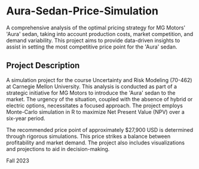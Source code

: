 # Aura-Sedan-Price-Simulation

A comprehensive analysis of the optimal pricing strategy for MG Motors' 'Aura' sedan, taking into account production costs, market competition, and demand variability. This project aims to provide data-driven insights to assist in setting the most competitive price point for the 'Aura' sedan.

## Project Description
A simulation project for the course Uncertainty and Risk Modeling (70-462) at Carnegie Mellon University. This analysis is conducted as part of a strategic initiative for MG Motors to introduce the 'Aura' sedan to the market. The urgency of the situation, coupled with the absence of hybrid or electric options, necessitates a focused approach. The project employs Monte-Carlo simulation in R to maximize Net Present Value (NPV) over a six-year period.

The recommended price point of approximately $27,900 USD is determined through rigorous simulations. This price strikes a balance between profitability and market demand. The project also includes visualizations and projections to aid in decision-making.

Fall 2023
